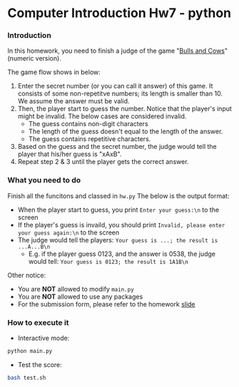 # Computer Introduction Hw7 - python 

### Introduction

In this homework, you need to finish a judge of the game "[Bulls and Cows](https://en.wikipedia.org/wiki/Bulls_and_Cows)" (numeric version).

The game flow shows in below:

1. Enter the secret number (or you can call it answer) of this game. It consists of some non-repetitve numbers; its length is smaller than 10. We assume the answer must be valid.
2. Then, the player start to guess the number. Notice that the player's input might be invalid. The below cases are considered invalid.
   - The guess contains non-digit characters
   - The length of the guess doesn't equal to the length of the answer.
   - The guess contains repetitive characters.
3. Based on the guess and the secret number, the judge would tell the player that his/her guess is "xAxB".
4. Repeat step 2 & 3 until the player gets the correct answer.

### What you need to do

Finish all the funcitons and classed in `hw.py`
The below is the output format:

- When the player start to guess, you print `Enter your guess:\n` to the screen
- If the player's guess is invaild, you should print `Invalid, please enter your guess again:\n` to the screen
- The judge would tell the players: `Your guess is ...; the result is ...A...B\n`
  - E.g. if the player guess 0123, and the answer is 0538, the judge would tell:
    `Your guess is 0123; the result is 1A1B\n`

Other notice:

- You are **NOT** allowed to modify `main.py`
- You are **NOT** allowed to use any packages
- For the submission form, please refer to the homework [slide](https://docs.google.com/presentation/d/1KP3hLg8JemKJfMik8PmadV5bgj4essCBcq9GetbqK7A/edit?usp=sharing)

### How to execute it

- Interactive mode:

```python
python main.py
```

- Test the score:

```bash
bash test.sh
```
